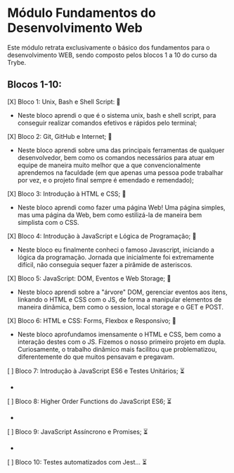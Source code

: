 # Módulo Fundamentos do Desenvolvimento Web

Este módulo retrata exclusivamente o básico dos fundamentos para o desenvolvimento WEB, sendo composto pelos blocos 1 a 10 do curso da Trybe.

## Blocos 1-10:

[X] Bloco 1: Unix, Bash e Shell Script: :rocket:

- Neste bloco aprendi o que é o sistema unix, bash e shell script, para conseguir realizar comandos efetivos e rápidos pelo terminal;

[X] Bloco 2: Git, GitHub e Internet; :rocket:

- Neste bloco aprendi sobre uma das principais ferramentas de qualquer desenvolvedor, bem como os comandos necessários para atuar em equipe de maneira muito melhor que a que convencionalmente aprendemos na faculdade (em que apenas uma pessoa pode trabalhar por vez, e o projeto final sempre é emendado e remendado);

[X] Bloco 3: Introdução à HTML e CSS; :rocket:

- Neste bloco aprendi como fazer uma página Web! Uma página simples, mas uma página da Web, bem como estilizá-la de maneira bem simplista com o CSS.

[X] Bloco 4: Introdução à JavaScript e Lógica de Programação; :rocket:

- Neste bloco eu finalmente conheci o famoso Javascript, iniciando a lógica da programação. Jornada que inicialmente foi extremamente difícil, não conseguia sequer fazer a pirâmide de asteriscos.

[X] Bloco 5: JavaScript: DOM, Eventos e Web Storage; :rocket:

- Neste bloco aprendi sobre a "árvore" DOM, gerenciar eventos aos itens, linkando o HTML e CSS com o JS, de forma a manipular elementos de maneira dinâmica, bem como o session, local storage e o GET e POST.

[X] Bloco 6: HTML e CSS: Forms, Flexbox e Responsivo; :rocket:

- Neste bloco aprofundamos imensamente o HTML e CSS, bem como a interação destes com o JS. Fizemos o nosso primeiro projeto em dupla. Curiosamente, o trabalho dinâmico mais facilitou que problematizou, diferentemente do que muitos pensavam e pregavam.

[ ] Bloco 7: Introdução à JavaScript ES6 e Testes Unitários; :hourglass_flowing_sand:

-

[ ] Bloco 8: Higher Order Functions do JavaScript ES6; :hourglass_flowing_sand:

-

[ ] Bloco 9: JavaScript Assíncrono e Promises; :hourglass_flowing_sand:

-

[ ] Bloco 10: Testes automatizados com Jest... :hourglass_flowing_sand:
